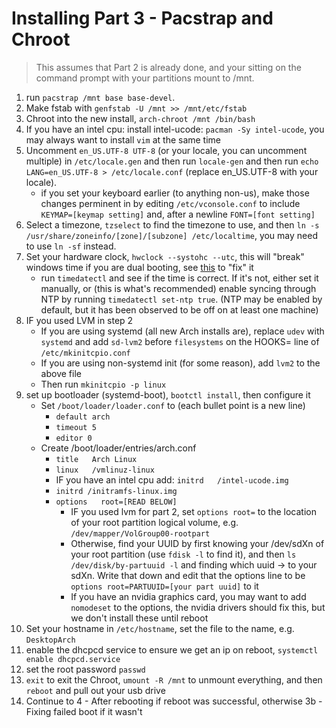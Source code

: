 # Installing Part 3 - Pacstrap and Chroot

> This assumes that Part 2 is already done, and your sitting on the command prompt with your partitions mount to /mnt.

1. run ```pacstrap /mnt base base-devel```.
1. Make fstab with ```genfstab -U /mnt >> /mnt/etc/fstab```
1. Chroot into the new install, ```arch-chroot /mnt /bin/bash```
1. If you have an intel cpu: install intel-ucode: ```pacman -Sy intel-ucode```, you may always want to install ```vim``` at the same time
1. Uncomment ```en_US.UTF-8 UTF-8``` (or your locale, you can uncomment multiple) in ```/etc/locale.gen``` and then run ```locale-gen``` and then run ```echo LANG=en_US.UTF-8 > /etc/locale.conf``` (replace en_US.UTF-8 with your locale).
    * if you set your keyboard earlier (to anything non-us), make those changes perminent in by editing ```/etc/vconsole.conf``` to include ```KEYMAP=[keymap setting]``` and, after a newline ```FONT=[font setting]```
1. Select a timezone, ```tzselect``` to find the timezone to use, and then ```ln -s /usr/share/zoneinfo/[zone]/[subzone] /etc/localtime```, you may need to use ```ln -sf``` instead.
1. Set your hardware clock, ```hwclock --systohc --utc```, this will "break" windows time if you are dual booting, see [this](https://wiki.archlinux.org/index.php/Time#UTC_in_Windows) to "fix" it
    * run `timedatectl` and see if the time is correct.  If it's not, either set it manually, or (this is what's recommended) enable syncing through NTP by running `timedatectl set-ntp true`.  (NTP may be enabled by default, but it has been observed to be off on at least one machine)
1. IF you used LVM in step 2
    * If you are using systemd (all new Arch installs are), replace ``udev`` with ```systemd``` and add ```sd-lvm2``` before ```filesystems``` on the HOOKS= line of ```/etc/mkinitcpio.conf```
    * If you are using non-systemd init (for some reason), add ```lvm2``` to the above file
    * Then run ```mkinitcpio -p linux```
1. set up bootloader (systemd-boot), ```bootctl install```, then configure it
    * Set ```/boot/loader/loader.conf``` to (each bullet point is a new line)
        * ```default arch```
        * ```timeout 5```
        * ```editor 0```
    * Create /boot/loader/entries/arch.conf
        * ```title   Arch Linux```
        * ```linux   /vmlinuz-linux```
        * IF you have an intel cpu add: ```initrd   /intel-ucode.img```
        * ```initrd /initramfs-linux.img```
        * ```options   root=[READ BELOW]```
            * IF you used lvm for part 2, set ```options root=``` to the location of your root partition logical volume, e.g. ```/dev/mapper/VolGroup00-rootpart```
            * Otherwise, find your UUID by first knowing your /dev/sdXn of your root partition (use ```fdisk -l``` to find it), and then ```ls /dev/disk/by-partuuid -l``` and finding which uuid -> to your sdXn.  Write that down and edit that the options line to be ```options root=PARTUUID=[your part uuid]``` to it
            * If you have an nvidia graphics card, you may want to add ``nomodeset`` to the options, the nvidia drivers should fix this, but we don't install these until reboot
1. Set your hostname in ```/etc/hostname```, set the file to the name, e.g. ```DesktopArch```
1. enable the dhcpcd service to ensure we get an ip on reboot, ```systemctl enable dhcpcd.service```
1. set the root password ```passwd```
1. ```exit``` to exit the Chroot, ```umount -R /mnt``` to unmount everything, and then ```reboot``` and pull out your usb drive
1. Continue to 4 - After rebooting if reboot was successful, otherwise 3b - Fixing failed boot if it wasn't
